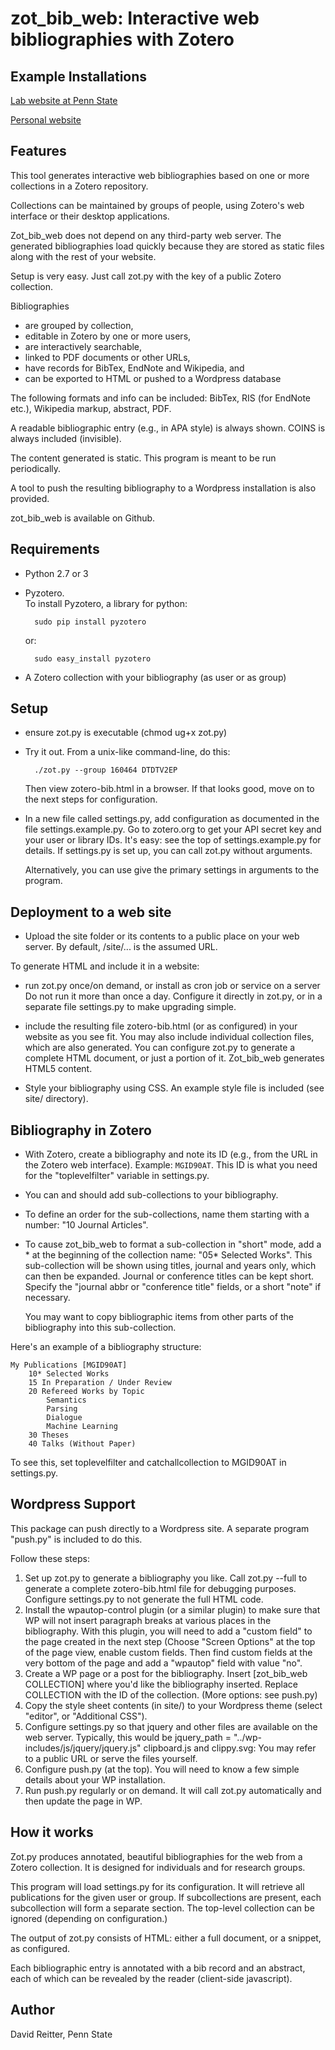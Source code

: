 zot_bib_web: Interactive web bibliographies with Zotero
============================================

Example Installations
----------------------------------------

[Lab website at Penn State](http://acs.ist.psu.edu/wp/pub/)

[Personal website](http://david-reitter.com/pub/)


Features
----------------------------------------

This tool generates interactive web bibliographies based on one or
more collections in a Zotero repository.

Collections can be maintained by groups of people, using Zotero's web
interface or their desktop applications.

Zot_bib_web does not depend on any third-party web server.  The
generated bibliographies load quickly because they are stored as static
files along with the rest of your website. 

Setup is very easy.  Just call zot.py with the key of a public Zotero collection.

Bibliographies
-  are grouped by collection,
-  editable in Zotero by one or more users,
-  are interactively searchable,
-  linked to PDF documents or other URLs,
-  have records for BibTex, EndNote and Wikipedia, and
-  can be exported to HTML or pushed to a Wordpress database

The following formats and info can be included:
BibTex, RIS (for EndNote etc.), Wikipedia markup, abstract, PDF.

A readable bibliographic entry (e.g., in APA style) is always shown.
COINS is always included (invisible).

The content generated is static.  This program is meant to
be run periodically.

A tool to push the resulting bibliography to a Wordpress installation
is also provided.

zot_bib_web is available on Github.



Requirements
----------------------------------------
- Python 2.7 or 3
- Pyzotero.  
To install Pyzotero, a library for python:

		sudo pip install pyzotero

	or:

		sudo easy_install pyzotero

- A Zotero collection with your bibliography (as user or as group)


Setup
-----------------------------------------


- ensure zot.py is executable (chmod ug+x zot.py)

- Try it out.  From a unix-like command-line, do this:

		./zot.py --group 160464 DTDTV2EP

   Then view zotero-bib.html in a browser.
   If that looks good, move on to the next steps for configuration.

- In a new file called settings.py, add configuration as documented in
  the file settings.example.py.
  Go to zotero.org to get your API secret key and your user or library
  IDs.  It's easy: see the top of settings.example.py for details.
  If settings.py is set up, you can call zot.py without arguments.

  Alternatively, you can use give the primary settings in arguments to
  the program.


Deployment to a web site
-----------------------------------------

- Upload the site folder or its contents to a public place on your web server.
  By default, /site/... is the assumed URL.

To generate HTML and include it in a website:

-  run zot.py once/on demand, or install as cron job or service on a server
Do not run it more than once a day.  Configure it directly in zot.py,
or in a separate file settings.py to make upgrading simple.

- include the resulting file zotero-bib.html (or as configured) in
  your website as you see fit.  You may also include individual
  collection files, which are also generated.   You can configure
  zot.py to generate a complete HTML document, or just a portion of
  it.  Zot_bib_web generates HTML5 content.

- Style your bibliography using CSS.  An example style
  file is included (see site/ directory).


Bibliography in Zotero
-----------------------------------------

- With Zotero, create a bibliography and note its ID (e.g., from the
  URL in the Zotero web interface).  Example: `MGID90AT`.
  This ID is what you need for the "toplevelfilter" variable in
  settings.py.

- You can and should add sub-collections to your bibliography.

- To define an order for the sub-collections, name them starting with
  a number: "10 Journal Articles".

- To cause zot_bib_web to format a sub-collection in "short" mode, add
  a * at the beginning of the collection name: "05* Selected Works".
  This sub-collection will be shown using titles, journal and years only, which
  can then be expanded.  Journal or conference titles can be kept short.  Specify the
  "journal abbr or "conference title" fields, or a short "note" if
  necessary.

  You may want to copy bibliographic items from other parts of the
  bibliography into this sub-collection.

Here's an example of a bibliography structure:

	My Publications [MGID90AT]
		10* Selected Works
		15 In Preparation / Under Review
		20 Refereed Works by Topic
			Semantics
			Parsing
			Dialogue
			Machine Learning
		30 Theses
		40 Talks (Without Paper)

To see this, set toplevelfilter and catchallcollection to MGID90AT in settings.py.



Wordpress Support
-----------------------------------------

This package can push directly to a Wordpress site.  A separate
program "push.py" is included to do this.

Follow these steps:

1.  Set up zot.py to generate a bibliography you like.
	Call zot.py --full to generate a complete zotero-bib.html file
	for debugging purposes.  Configure settings.py to not generate
	the full HTML code.
2. Install the wpautop-control plugin (or a similar plugin) to make
	sure that WP will not insert paragraph breaks at various places
	in the bibliography.  With this plugin, you will need to add a
	"custom field" to the page created in the  next step (Choose
	"Screen Options" at the top of the page view, enable custom
	fields.  Then find custom fields at the very bottom of the page
	and add a "wpautop" field with value "no".
3.  Create a WP page or a post for the bibliography. Insert
	[zot_bib_web COLLECTION] where you'd like the bibliography
	inserted.  Replace COLLECTION with the ID of the collection.
	(More options: see push.py)
4. Copy the style sheet contents (in site/) to your Wordpress theme
	(select "editor", or "Additional CSS").
5. Configure settings.py so that jquery and other files are available
	on the web server.  Typically, this would be
		jquery_path = "../wp-includes/js/jquery/jquery.js"
	clipboard.js and clippy.svg: You may refer to a public URL or serve
	the files yourself.
6.  Configure push.py (at the top).  You will need to know a few simple
	details about your WP installation.
7.  Run push.py regularly or on demand.  It will call zot.py
	automatically and then update the page in WP.





How it works
-----------------------------------------

Zot.py produces annotated, beautiful bibliographies for the web from a
Zotero collection.  It is designed for individuals and for research
groups.

This program will load settings.py for its configuration.
It will retrieve all publications for the given user or
group.  If subcollections are present, each subcollection will form a
separate section.  The top-level collection can be ignored (depending
on configuration.)

The output of zot.py consists of HTML: either a full document, or a snippet, as
configured.

Each bibliographic entry is annotated with a bib record and an abstract,
each of which can be revealed by the reader (client-side javascript).



Author
-----------------------------------------
David Reitter, Penn State
